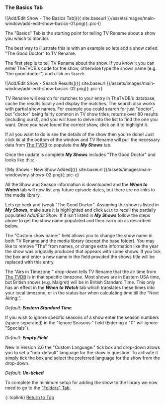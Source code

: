 <!-- START ADD/EDIT SHOW [The Basics Tab] ---- -->
### The Basics Tab

![Add/Edit Show - The Basics Tab]({{ site.baseurl }}/assets/images/main-window/add-edit-show-basics-01.png){:.pic-l}

The "Basics" Tab is the starting point for telling TV&nbsp;Rename about a show you which to monitor.

The best way to illustrate this is with an example so lets add a show called "The Good Doctor" to TV&nbsp;Rename.

The first step is to tell TV&nbsp;Rename about the show. If you know it you can enter TheTVDB's code for the show, otherwise type the shows name (e.g. "the good doctor") and click on `Search`. 

![Add/Edit Show - Search Results]({{ site.baseurl }}/assets/images/main-window/add-edit-show-basics-02.png){:.pic-r}

TV&nbsp;Rename will search for matches to your entry in TheTVDB's database, cache the results locally and display the matches. The search also works with partial show names. For example you could search for just "doctor", but "doctor" being fairly common in TV show titles, returns over 80 results (including ours!), and you will have to delve into the list to find the one you want. Once you have found the correct show, click on it to highlight it.

If all you want to do is see the details of the show then you're done! Just click `OK` at the bottom of the window and TV&nbsp;Rename will pull the necessary data from [The&nbsp;TVDB](http://thetvdb.com "Visit thetvdb.com") to populate the _**My Shows**_ tab.

Once the update is complete _**My Shows**_ includes "The Good Doctor" and looks like this: -

![My Shows - New Show Added]({{ site.baseurl }}/assets/images/main-window/my-shows-02.png){:.pic-c}

All the Show and Season information is downloaded and the _**When to Watch**_ tab will now list any future episode dates, but there are no links to the media library.

Lets go back and tweak "The Good Doctor". Assuming the show is listed in _**My Shows**_, make sure it is highlighted and click `Edit` to recall the partially populated *Add/Edit Show*. If it isn't listed in _**My Shows**_ follow the steps above to get the show name populated and then carry on as described below. 

The "Custom show name:" field allows you to change the show name in both TV&nbsp;Rename and the media library (except the base folder). You may like to remove "The" from names, or change extra information like the year the show was originally produced that appears with some shows. If you tick the box and enter a new name in the field provided the shows title will be replaced with this entry.

The "Airs in Timezone:" drop-down tells TV&nbsp;Rename that the air time from [The&nbsp;TVDB](http://thetvdb.com "Visit thetvdb.com") is in that specific timezone. Most shows are in Eastern USA time, but British shows (e.g. Maigret) will be in British Standard Time. This only has an effect in the _**When to Watch**_ tab which translates these times into your local timezone, or in the status bar when calculating time till the "Next Airing:".

*Default:* _**Eastern Standard Time**_

If you wish to ignore specific seasons of a show enter the season numbers (space separated) in the "Ignore Seasons:" field (Entering a "0" will ignore "Specials").

*Default:* _**Empty Field**_ 

New in Version 2.6 the "Custom Language:" tick box and drop-down allows you to set a "non-default" language for the show in question. To activate it simply tick the box and select the preferred language for the show from the drop-down.

*Default:* _**Un-ticked**_

To complete the minimum setup for adding the show to the library we now need to go to the ["Folders" Tab](#the-folders-tab).

{:.toplink}
[Return to Top]()
<!-- END ADD/EDIT SHOW [The Basics Tab] ------ -->
